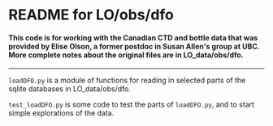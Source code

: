 # README for LO/obs/dfo

#### This code is for working with the Canadian CTD and bottle data that was provided by Elise Olson, a former postdoc in Susan Allen's group at UBC. More complete notes about the original files are in LO_data/obs/dfo.

---

`loadDFO.py` is a module of functions for reading in selected parts of the sqlite databases in LO_data/obs/dfo.

`test_loadDFO.py` is some code to test the parts of `loadDFO.py`, and to start simple explorations of the data.
